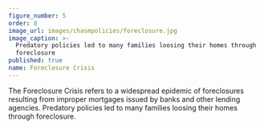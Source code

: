 ```yaml
---
figure_number: 5
order: 8
image_url: images/chasmpolicies/foreclosure.jpg
image_caption: >-
  Predatory policies led to many families loosing their homes through
  foreclosure
published: true
name: Foreclosure Crisis
---
```

The Foreclosure Crisis refers to a widespread epidemic of foreclosures resulting from improper mortgages issued by banks and other lending agencies. Predatory policies led to many families loosing their homes through foreclosure.
